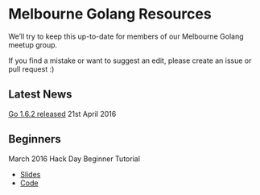 # Melbourne Golang Resources

We’ll try to keep this up-to-date for members of our Melbourne Golang meetup group.

If you find a mistake or want to suggest an edit, please create an issue or pull request :)

## Latest News

[Go 1.6.2 released](https://groups.google.com/forum/#!topic/golang-announce/8FwSHbMTEjQ) 21st April 2016

## Beginners

March 2016 Hack Day Beginner Tutorial
* [Slides](https://docs.google.com/presentation/d/1ZA-c7yi-ojTWCFmNj27L2TMuedzhC31Lv5g9JZNzPFo/edit?usp=sharing)
* [Code](https://github.com/leahgarrett/hack-day-tutorial)



